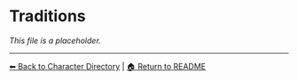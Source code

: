 # Traditions

_This file is a placeholder._

---

[⬅ Back to Character Directory](../characters/character-directory.md) | [🏠 Return to README](../README.md)
